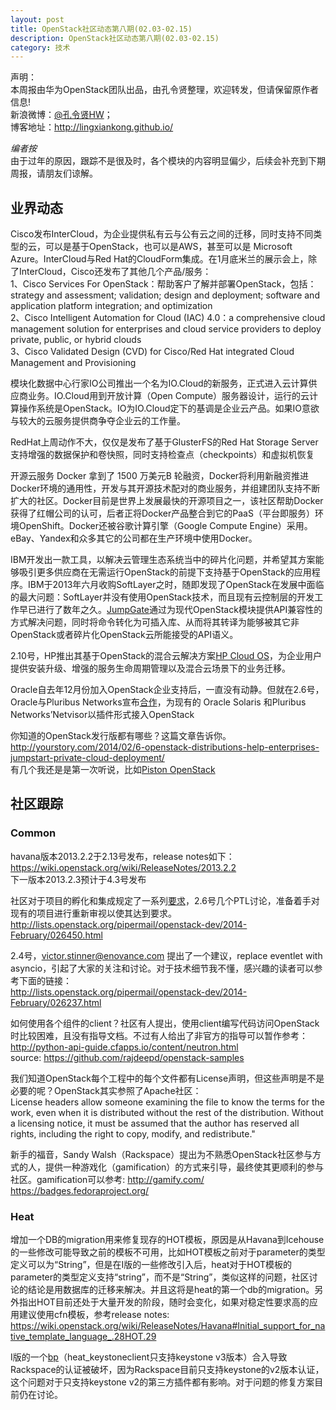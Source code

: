 ```yaml
---
layout: post
title: OpenStack社区动态第八期(02.03-02.15)
description: OpenStack社区动态第八期(02.03-02.15)
category: 技术
---
```


声明：  
本周报由华为OpenStack团队出品，由孔令贤整理，欢迎转发，但请保留原作者信息!  
新浪微博：[@孔令贤HW](http://weibo.com/lingxiankong)；  
博客地址：<http://lingxiankong.github.io/>  

*编者按*  
由于过年的原因，跟踪不是很及时，各个模块的内容明显偏少，后续会补充到下期周报，请朋友们谅解。

## 业界动态
Cisco发布InterCloud，为企业提供私有云与公有云之间的迁移，同时支持不同类型的云，可以是基于OpenStack，也可以是AWS，甚至可以是 Microsoft Azure。InterCloud与Red Hat的CloudForm集成。在1月底米兰的展示会上，除了InterCloud，Cisco还发布了其他几个产品/服务：  
1、Cisco Services For OpenStack：帮助客户了解并部署OpenStack，包括：strategy and assessment; validation; design and deployment; software and application platform integration; and optimization  
2、Cisco Intelligent Automation for Cloud (IAC) 4.0：a comprehensive cloud management solution for enterprises and cloud service providers to deploy private, public, or hybrid clouds  
3、Cisco Validated Design (CVD) for Cisco/Red Hat integrated Cloud Management and Provisioning

模块化数据中心行家IO公司推出一个名为IO.Cloud的新服务，正式进入云计算供应商业务。IO.Cloud用到开放计算（Open Compute）服务器设计，运行的云计算操作系统是OpenStack。IO为IO.Cloud定下的基调是企业云产品。如果IO意欲与较大的云服务提供商争夺企业云的工作量。

RedHat上周动作不大，仅仅是发布了基于GlusterFS的Red Hat Storage Server支持增强的数据保护和卷快照，同时支持检查点（checkpoints）和虚拟机恢复

开源云服务 Docker 拿到了 1500 万美元B 轮融资，Docker将利用新融资推进Docker环境的通用性，开发与其开源技术配对的商业服务，并组建团队支持不断扩大的社区。Docker目前是世界上发展最快的开源项目之一，该社区帮助Docker获得了红帽公司的认可，后者正将Docker产品整合到它的PaaS（平台即服务）环境OpenShift。Docker还被谷歌计算引擎（Google Compute Engine）采用。eBay、Yandex和众多其它的公司都在生产环境中使用Docker。

IBM开发出一款工具，以解决云管理生态系统当中的碎片化问题，并希望其方案能够吸引更多供应商在无需运行OpenStack的前提下支持基于OpenStack的应用程序。IBM于2013年六月收购SoftLayer之时，随即发现了OpenStack在发展中面临的最大问题：SoftLayer并没有使用OpenStack技术，而且现有云控制层的开发工作早已进行了数年之久。[JumpGate](https://github.com/softlayer/jumpgate)通过为现代OpenStack模块提供API兼容性的方式解决问题，同时将命令转化为可插入库、从而将其转译为能够被其它非OpenStack或者碎片化OpenStack云所能接受的API语义。

2.10号，HP推出其基于OpenStack的混合云解决方案[HP Cloud OS](http://www8.hp.com/us/en/business-solutions/solution.html?compURI=1421776#.UvhTQ2KSyKI)，为企业用户提供安装升级、增强的服务生命周期管理以及混合云场景下的业务迁移。

Oracle自去年12月份加入OpenStack企业支持后，一直没有动静。但就在2.6号，Oracle与Pluribus Networks宣布[合作](http://www.oracle.com/us/corporate/press/2132552)，为现有的 Oracle Solaris 和Pluribus Networks’Netvisor以插件形式接入OpenStack

你知道的OpenStack发行版都有哪些？这篇文章告诉你。  
<http://yourstory.com/2014/02/6-openstack-distributions-help-enterprises-jumpstart-private-cloud-deployment/>  
有几个我还是是第一次听说，比如[Piston OpenStack](http://www.pistoncloud.com/openstack-cloud-software/technology/)

## 社区跟踪

### Common
havana版本2013.2.2于2.13号发布，release notes如下：  
<https://wiki.openstack.org/wiki/ReleaseNotes/2013.2.2>  
下一版本2013.2.3预计于4.3号发布

社区对于项目的孵化和集成规定了一系列[要求](https://github.com/openstack/governance/blob/master/reference/incubation-integration-requirements)，2.6号几个PTL讨论，准备着手对现有的项目进行重新审视以使其达到要求。  
<http://lists.openstack.org/pipermail/openstack-dev/2014-February/026450.html> 

2.4号，victor.stinner@enovance.com   提出了一个建议，replace eventlet with asyncio，引起了大家的关注和讨论。对于技术细节我不懂，感兴趣的读者可以参考下面的链接：  
<http://lists.openstack.org/pipermail/openstack-dev/2014-February/026237.html>

如何使用各个组件的client？社区有人提出，使用client编写代码访问OpenStack时比较困难，且没有指导文档。不过有人给出了非官方的指导可以暂作参考：  
<http://python-api-guide.cfapps.io/content/neutron.html>  
source: <https://github.com/rajdeepd/openstack-samples>

我们知道OpenStack每个工程中的每个文件都有License声明，但这些声明是不是必要的呢？OpenStack其实参照了Apache社区：  
License headers allow someone examining the file to know the terms for
the work, even when it is distributed without the rest of the
distribution. Without a licensing notice, it must be assumed that the
author has reserved all rights, including the right to copy, modify,
and redistribute."

新手的福音，Sandy Walsh（Rackspace）提出为不熟悉OpenStack社区参与方式的人，提供一种游戏化（gamification）的方式来引导，最终使其更顺利的参与社区。gamification可以参考:  <http://gamify.com/>  
<https://badges.fedoraproject.org/>

### Heat
增加一个DB的migration用来修复现存的HOT模板，原因是从Havana到Icehouse的一些修改可能导致之前的模板不可用，比如HOT模板之前对于parameter的类型定义可以为“String”，但是在I版的一些修改引入后，heat对于HOT模板的parameter的类型定义支持“string”，而不是“String”，类似这样的问题，社区讨论的结论是用数据库的迁移来解决。并且这将是heat的第一个db的migration。另外指出HOT目前还处于大量开发的阶段，随时会变化，如果对稳定性要求高的应用建议使用cfn模板，参考release  notes:  https://wiki.openstack.org/wiki/ReleaseNotes/Havana#Initial_support_for_native_template_language_.28HOT.29

I版的一个[bp](https://bugs.launchpad.net/heat/+bug/1274201)（heat_keystoneclient只支持keystone v3版本）合入导致Rackspace的认证被破坏，因为Rackspace目前只支持keystone的v2版本认证，这个问题对于只支持keystone v2的第三方插件都有影响。对于问题的修复方案目前仍在讨论。